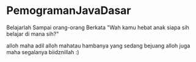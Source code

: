 # PemogramanJavaDasar
Belajarlah Sampai orang-orang Berkata "Wah kamu hebat anak siapa sih belajar di mana sih?"

alloh maha adil alloh mahatau hambanya yang sedang bejuang alloh juga maha segalanya biidznillah :)
